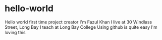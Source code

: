 # hello-world
Hello world first time project creator
I'm Fazul Khan
I live at 30 Windlass Street, Long Bay
I teach at Long Bay College
Using github is quite easy
I'm loving this
